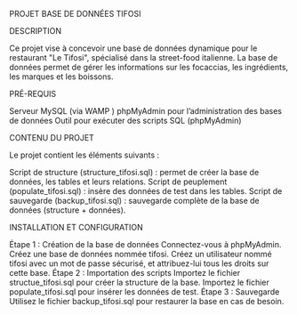 PROJET BASE DE DONNÉES TIFOSI

DESCRIPTION

Ce projet vise à concevoir une base de données dynamique pour le restaurant "Le Tifosi", spécialisé dans la street-food italienne. 
La base de données permet de gérer les informations sur les focaccias, les ingrédients, les marques et les boissons.

PRÉ-REQUIS 

Serveur MySQL (via WAMP )
phpMyAdmin pour l’administration des bases de données
Outil pour exécuter des scripts SQL (phpMyAdmin)

CONTENU DU PROJET

Le projet contient les éléments suivants :

Script de structure (structure_tifosi.sql) : permet de créer la base de données, les tables et leurs relations.
Script de peuplement (populate_tifosi.sql) : insère des données de test dans les tables.
Script de sauvegarde (backup_tifosi.sql) : sauvegarde complète de la base de données (structure + données).

INSTALLATION ET CONFIGURATION

Étape 1 : Création de la base de données
Connectez-vous à phpMyAdmin.
Créez une base de données nommée tifosi.
Créez un utilisateur nommé tifosi avec un mot de passe sécurisé, et attribuez-lui tous les droits sur cette base.
Étape 2 : Importation des scripts
Importez le fichier structue_tifosi.sql pour créer la structure de la base.
Importez le fichier populate_tifosi.sql pour insérer les données de test.
Étape 3 : Sauvegarde
Utilisez le fichier backup_tifosi.sql pour restaurer la base en cas de besoin.

